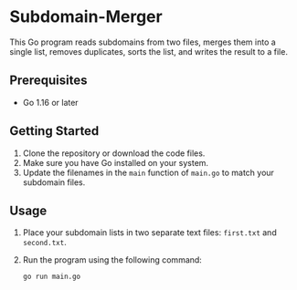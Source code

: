 # Subdomain-Merger

This Go program reads subdomains from two files, merges them into a single list, removes duplicates, sorts the list, and writes the result to a file.

## Prerequisites

- Go 1.16 or later

## Getting Started

1. Clone the repository or download the code files.
2. Make sure you have Go installed on your system.
3. Update the filenames in the `main` function of `main.go` to match your subdomain files.

## Usage

1. Place your subdomain lists in two separate text files: `first.txt` and `second.txt`.
2. Run the program using the following command:

   ```shell
   go run main.go

